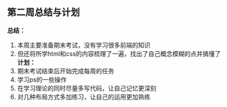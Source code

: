## 第二周总结与计划 ##
**总结：**  
1. 本周主要准备期末考试，没有学习很多前端的知识  
2. 但还将所学html和css的内容梳理了一遍，找出了自己概念模糊的点并搞懂了  
**计划：**  
1. 期末考试结束后开始完成每周的任务  
2. 学习ps的一些操作  
3. 在学习理论的同时尽量多写代码，让自己记忆更深刻  
4. 对几种布局方式多加练习，让自己的运用更加熟练